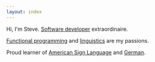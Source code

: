 ```yaml
---
layout: index
---
```


Hi, I'm Steve. [Software developer][swdev] extraordinaire.

[Functional programming][fp] and [linguistics][ls] are my passions.

Proud learner of [American Sign Language][asl] and [German][de].

[swdev]: https://en.wikipedia.org/wiki/Software_developer
[fp]: https://en.wikipedia.org/wiki/Functional_programming
[ls]: http://en.wikipedia.org/wiki/Linguistics
[asl]: https://en.wikipedia.org/wiki/American_Sign_Language
[de]: https://en.wikipedia.org/wiki/German_language